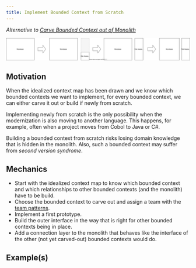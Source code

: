 ```yaml
---
title: Implement Bounded Context from Scratch
---
```


*Alternative to [Carve Bounded Context out of Monolith](carve-bounded-context-out-of-monolith)*

![](../../images/domain-driven-refactorings/strategic/implement-bounded-context-from-scratch.drawio.svg)

## Motivation

When the idealized context map has been drawn and we know which bounded contexts we want to implement, for every bounded context, we can either carve it out or build if newly from scratch.

Implementing newly from scratch is the only possibility when the modernization is also moving to another language.
This happens, for example, often when a project moves from Cobol to Java or C#.

Building a bounded context from scratch risks losing domain knowledge that is hidden in the monolith. Also, such a bounded context may suffer from *second version syndrome*.

## Mechanics

- Start with the idealized context map to know which bounded context and which relationships to other bounded contexts (and the monolith) have to be build.
- Choose the bounded context to carve out and assign a team with the [team patterns]().
- Implement a first prototype.
- Build the outer interface in the way that is right for other bounded contexts being in place.
- Add a connection layer to the monolith that behaves like the interface of the other (not yet carved-out) bounded contexts would do.

## Example(s)
